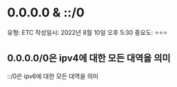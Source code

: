# 0.0.0.0 & ::/0

유형: ETC
작성일시: 2022년 8월 10일 오후 5:30
중요도: ⭐️⭐️⭐️

## 0.0.0.0/0은 ipv4에 대한 모든 대역을 의미
::/0은 ipv6에 대한 모든 대역을 의미